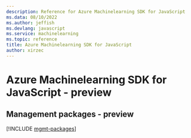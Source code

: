 ```yaml
---
description: Reference for Azure Machinelearning SDK for JavaScript
ms.data: 08/10/2022
ms.author: jeffish
ms.devlang: javascript
ms.service: machinelearning
ms.topic: reference
title: Azure Machinelearning SDK for JavaScript
author: xirzec
---
```

# Azure Machinelearning SDK for JavaScript - preview

## Management packages - preview
[!INCLUDE [mgmt-packages](machinelearning-mgmt-index.md)]